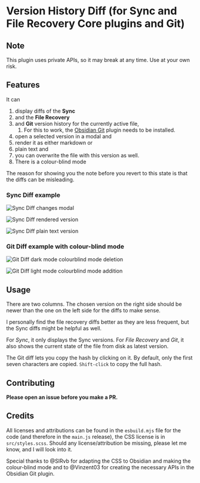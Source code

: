 # Version History Diff (for Sync and File Recovery Core plugins and Git)

## Note

This plugin uses private APIs, so it may break at any time. Use at your own risk.

## Features

It can 

1. display diffs of the **Sync** 
2. and the **File Recovery** 
3. and **Git** version history for the currently active file, 
   1. For this to work, the [Obsidian Git](https://obsidian.md/plugins?id=obsidian-git) plugin needs to be installed.
4. open a selected version in a modal and 
5. render it as either markdown or 
6. plain text and 
7. you can overwrite the file with this version as well. 
8. There is a colour-blind mode

The reason for showing you the note before you revert to this state is that the diffs can be misleading.

### Sync Diff example

![Sync Diff changes modal](https://raw.githubusercontent.com/kometenstaub/obsidian-version-history-diff/main/demo/sync-diff.png)

![Sync Diff rendered version](https://raw.githubusercontent.com/kometenstaub/obsidian-version-history-diff/main/demo/sync-diff-2.png)

![Sync Diff plain text version](https://raw.githubusercontent.com/kometenstaub/obsidian-version-history-diff/main/demo/sync-diff-3.png)

### Git Diff example with colour-blind mode

![Git Diff dark mode colourblind mode deletion](https://raw.githubusercontent.com/kometenstaub/obsidian-version-history-diff/main/demo/git-diff-colorblind.png)

![Git Diff light mode colourblind mode addition](https://raw.githubusercontent.com/kometenstaub/obsidian-version-history-diff/main/demo/git-diff-colorblind-light.png)

## Usage

There are two columns. The chosen version on the right side should be newer than the one on the left side for the diffs to make sense.

I personally find the file recovery diffs better as they are less frequent, but the Sync diffs might be helpful as well.

For *Sync*, it only displays the Sync versions. For *File Recovery* and *Git*, it also shows the current state of the file from disk as latest version.

The Git diff lets you copy the hash by clicking on it. By default, only the first seven characters are copied. `Shift-click` to copy the full hash.

## Contributing

**Please open an issue before you make a PR.**

## Credits

All licenses and attributions can be found in the `esbuild.mjs` file for the code (and therefore in the `main.js` release), the CSS license is in `src/styles.scss`. Should any license/attribution be missing, please let me know, and I will look into it.


Special thanks to @SlRvb for adapting the CSS to Obsidian and making the colour-blind mode and to @Vinzent03 for creating the necessary APIs in the Obsidian Git plugin.
